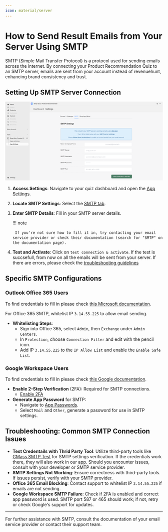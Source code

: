 ```yaml
---
icon: material/server
---
```


# How to Send Result Emails from Your Server Using SMTP

SMTP (Simple Mail Transfer Protocol) is a protocol used for sending emails across the internet. By connecting your Product Recommendation Quiz to an SMTP server, emails are sent from your account instead of revenuehunt, enhancing brand consistency and trust.

## Setting Up SMTP Server Connection

![how to set up smtp](/images/manual_appsettings_smtp.png)

1. **Access Settings**: Navigate to your quiz dashboard and open the [App Settings](https://docs.revenuehunt.com/reference/app-settings/).
2. **Locate SMTP Settings**: Select the [SMTP tab](https://docs.revenuehunt.com/reference/app-settings/#smtp).
3. **Enter SMTP Details**: Fill in your SMTP server details. 

    !!! note

        If you're not sure how to fill it in, try contacting your email service provider or check their documentation (search for "SMTP" on the documentation page).

4. **Test and Activate**: Click on `test connection & activate`. If the test is succsefull, from now on all the emails will be sent from your server. If there are errors, please check the [troubleshooting guidelines](#troubleshooting-common-smtp-connection-issues)

## Specific SMTP Configurations

### Outlook Office 365 Users

To find credentials to fill in please check [this Microsoft documentation](https://learn.microsoft.com/en-us/exchange/mail-flow-best-practices/how-to-set-up-a-multifunction-device-or-application-to-send-email-using-microsoft-365-or-office-365).

For Office 365 SMTP, whitelist IP `3.14.55.225` to allow email sending.

- **Whitelisting Steps**:
    - Sign into Office 365, select `Admin`, then `Exchange` under `Admin Centers`.
    - In `Protection`, choose `Connection Filter` and edit with the pencil icon.
    - Add IP `3.14.55.225` to the `IP Allow List` and enable the `Enable Safe List`.

### Google Workspace Users


To find credentials to fill in please check [this Google documentation](https://support.google.com/a/answer/176600?hl=en).

- **Enable 2-Step Verification** (2FA): Required for SMTP connections.
    - [Enable 2FA](https://support.google.com/accounts/answer/185839)
- **Generate App Password** for SMTP:
    - Navigate to [App Passwords](https://myaccount.google.com/apppasswords).
    - Select `Mail` and `Other`, generate a password for use in SMTP settings.

## Troubleshooting: Common SMTP Connection Issues

- **Test Credentails with Thrid Party Tool**: Utilize third-party tools like [GMass SMTP Test](https://www.gmass.co/smtp-test) for SMTP settings verification. If the credentials work there, they will also work in our app. Should you encounter issues, consult with your developer or SMTP service provider.
- **SMTP Settings Not Working**: Ensure correctness with third-party tools. If issues persist, verify with your SMTP provider.
- **Office 365 Email Blocking**: Contact support to whitelist IP `3.14.55.225` if emails are not sending.
- **Google Workspace SMTP Failure**: Check if 2FA is enabled and correct app password is used. SMTP port 587 or 465 should work; if not, retry or check Google's support for updates.


---
For further assistance with SMTP, consult the documentation of your email service provider or contact their support team.
